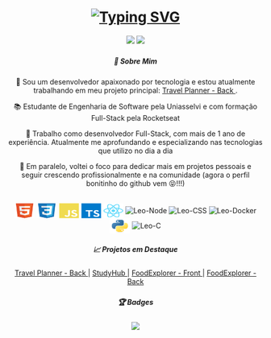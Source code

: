 <!--
**leonardopolicarpo/leonardopolicarpo** is a ✨ _special_ ✨ repository because its `README.md` (this file) appears on your GitHub profile.

Here are some ideas to get you started:

- 🔭 I’m currently working on ...
- 🌱 I’m currently learning ...
- 👯 I’m looking to collaborate on ...
- 🤔 I’m looking for help with ...
- 💬 Ask me about ...
- 📫 How to reach me: ...
- 😄 Pronouns: ...
- ⚡ Fun fact: ...
-->
<h1 align="center">
  <a href="https://git.io/typing-svg">
    <img src="https://readme-typing-svg.herokuapp.com?font=Fira+Code&size=35&pause=1000&color=8079F7&center=true&width=600&lines=Hello%2C+welcome+to+my+GitHub!;I'm+Leonardo+Policarpo!;Nice+to+meet+you!" alt="Typing SVG" />
  </a>
</h1>
<h5 align="center">
  <!-- <a href="https://www.instagram.com/joaoryansantos/" ><img src="https://img.shields.io/badge/-Instagram-%23E4405F?style=for-the-badge&logo=instagram&logoColor=white"    target="_blank"></a> -->
  <a href = "mailto:leonardo.dumont@hotmail.com"><img src="https://img.shields.io/badge/-Hotmail-%23333?style=for-the-badge&logo=Hotmail&logoColor=white" target="_blank"></a>
  <a href="https://www.linkedin.com/in/leonardodumont/" target="_blank"><img src="https://img.shields.io/badge/-LinkedIn-%230077B5?style=for-the-badge&logo=linkedin&logoColor=white" target="_blank"></a> 
</h5>

### <h5 align="center">🚀 Sobre Mim</h5>
<p align="center">🔭 Sou um desenvolvedor apaixonado por tecnologia e estou atualmente trabalhando em meu projeto principal:
  <a href="https://github.com/leonardopolicarpo/travel-planner-api" target="_blank">
    Travel Planner - Back
  </a>.
</p>
<p align="center">📚 Estudante de Engenharia de Software pela Uniasselvi e com formação Full-Stack pela Rocketseat</p>
<p align="center">📕 Trabalho como desenvolvedor Full-Stack, com mais de 1 ano de experiência. Atualmente me aprofundando e especializando nas tecnologias que utilizo no dia a dia </p>
<p align="center">🚀 Em paralelo, voltei o foco para dedicar mais em projetos pessoais e seguir crescendo profissionalmente e na comunidade (agora o perfil bonitinho do github vem 😝!!!)</p>

<div style="display: inline_block" align="center"><br>
  <img align="center" alt="Leo-HTML" height="30" width="40" src="https://raw.githubusercontent.com/devicons/devicon/master/icons/html5/html5-original.svg">
  <img align="center" alt="Leo-CSS" height="30" width="40" src="https://raw.githubusercontent.com/devicons/devicon/master/icons/css3/css3-original.svg">
  <img align="center" alt="Leo-Js" height="30" width="40" src="https://raw.githubusercontent.com/devicons/devicon/master/icons/javascript/javascript-plain.svg">
  <img align="center" alt="Leo-Ts" height="30" width="40" src="https://raw.githubusercontent.com/devicons/devicon/master/icons/typescript/typescript-plain.svg">
  <img align="center" alt="Leo-React" height="30" width="40" src="https://raw.githubusercontent.com/devicons/devicon/master/icons/react/react-original.svg">
  <img align="center" alt="Leo-Node" height="60" width="75" src="https://cdn.jsdelivr.net/gh/devicons/devicon/icons/nodejs/nodejs-original-wordmark.svg">
  <img align="center" alt="Leo-CSS" height="60" width="75" src="https://cdn.jsdelivr.net/gh/devicons/devicon/icons/mysql/mysql-original-wordmark.svg">
  <img align="center" alt="Leo-Docker" height="50" width="60" src="https://cdn.jsdelivr.net/gh/devicons/devicon@latest/icons/docker/docker-original-wordmark.svg">
  <img align="center" alt="Leo-Python" height="30" width="40" src="https://raw.githubusercontent.com/devicons/devicon/master/icons/python/python-original.svg">
  <img align="center" alt="Leo-C" height="30" width="40" src="https://cdn.jsdelivr.net/gh/devicons/devicon@latest/icons/c/c-original.svg">
</div>

### <h5 align="center">📈 Projetos em Destaque</h5>
<p align="center" display="flex" gap="50px">
  <a href="https://github.com/leonardopolicarpo/travel-planner-api" target="_blank">
    Travel Planner - Back
  </a>
  |
  <a href="https://github.com/leonardopolicarpo/study-hub-front" target="_blank">
    StudyHub
  </a>
  |
  <a href="https://github.com/leonardopolicarpo/foodexplorer-front" target="_blank">
    FoodExplorer - Front
  </a>
  |
  <a href="https://github.com/leonardopolicarpo/foodexplorer-back" target="_blank">
    FoodExplorer - Back
  </a>
</p>

### <h5 align="center">🏆 Badges</h5>
<div align="center">
  <img align="center" src="https://img.shields.io/github/followers/leonardopolicarpo?style=social">
</div>
<!-- ![GitHub followers](https://img.shields.io/github/followers/leonardopolicarpo?style=social) -->
<!-- ![GitHub stars](https://img.shields.io/github/stars/leonardopolicarpo/repositorio?style=social) -->

